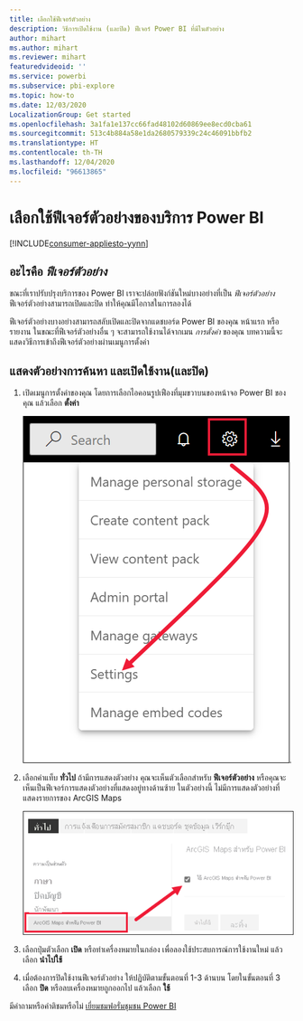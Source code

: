 ```yaml
---
title: เลือกใช้ฟีเจอร์ตัวอย่าง
description: วิธีการเปิดใช้งาน (และปิด) ฟีเจอร์ Power BI ที่มีในตัวอย่าง
author: mihart
ms.author: mihart
ms.reviewer: mihart
featuredvideoid: ''
ms.service: powerbi
ms.subservice: pbi-explore
ms.topic: how-to
ms.date: 12/03/2020
LocalizationGroup: Get started
ms.openlocfilehash: 3a1fa1e137cc66fad48102d60869ee8ecd0cba61
ms.sourcegitcommit: 513c4b884a58e1da2680579339c24c46091bbfb2
ms.translationtype: HT
ms.contentlocale: th-TH
ms.lasthandoff: 12/04/2020
ms.locfileid: "96613865"
---
```

# <a name="opt-in-for-power-bi-service-preview-features"></a>เลือกใช้ฟีเจอร์ตัวอย่างของบริการ Power BI

[!INCLUDE[consumer-appliesto-yynn](../includes/consumer-appliesto-yynn.md)]

## <a name="what-are-preview-features"></a>อะไรคือ *ฟีเจอร์ตัวอย่าง*
ขณะที่เราปรับปรุงบริการของ Power BI เราจะปล่อยฟังก์ชันใหม่บางอย่างที่เป็น *ฟีเจอร์ตัวอย่าง* ฟีเจอร์ตัวอย่างสามารถเปิดและปิด ทำให้คุณมีโอกาสในการลองได้

ฟีเจอร์ตัวอย่างบางอย่างสามารถสลับเปิดและปิดจากแดชบอร์ด Power BI ของคุณ หน้าแรก หรือรายงาน ในขณะที่ฟีเจอร์ตัวอย่างอื่น ๆ จะสามารถใช้งานได้จากเมน *การตั้งค่า* ของคุณ บทความนี้จะแสดงวิธีการเข้าถึงฟีเจอร์ตัวอย่างผ่านเมนูการตั้งค่า

## <a name="find-previews-and-turn-them-on-and-off"></a>แสดงตัวอย่างการค้นหา และเปิดใช้งาน(และปิด)
1. เปิดเมนูการตั้งค่าของคุณ โดยการเลือกไอคอนรูปเฟืองที่มุมขวาบนของหน้าจอ Power BI ของคุณ แล้วเลือก **ตั้งค่า**
   
   ![เมนูการตั้งค่า](./media/end-user-preview-features/power-bi-preview-setting.png).
2. เลือกคำแท็บ **ทั่วไป** ถ้ามีการแสดงตัวอย่าง คุณจะเห็นตัวเลือกสำหรับ **ฟีเจอร์ตัวอย่าง** หรือคุณจะเห็นเป็นฟีเจอร์การแสดงตัวอย่างที่แสดงอยู่ทางด้านซ้าย  ในตัวอย่างนี้ ไม่มีการแสดงตัวอย่างที่แสดงรายการของ ArcGIS Maps 
   
   ![แท็บทั่วไป](./media/end-user-preview-features/power-bi-preview-arcgis.png)
3. เลือกปุ่มตัวเลือก **เปิด** หรือทำเครื่องหมายในกล่อง เพื่อลองใช้ประสบการณ์การใช้งานใหม่ แล้ว เลือก **นำไปใช้**
4. เมื่อต้องการปิดใช้งานฟีเจอร์ตัวอย่าง ให้ปฏิบัติตามขั้นตอนที่ 1-3 ด้านบน โดยในขั้นตอนที่ 3 เลือก **ปิด** หรือลบเครื่องหมายถูกออกไป แล้วเลือก **ใช้**


มีคำถามหรือคำติชมหรือไม่ [เยี่ยมชมฟอรั่มชุมชน Power BI](https://community.powerbi.com/t5/Navigation-Preview-Forum/bd-p/NavigationPreview)

